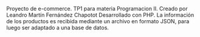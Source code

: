 Proyecto de e-commerce. TP1 para materia Programacion II.
Creado por Leandro Martín Fernández Chapotot
Desarrollado con PHP.
La información de los productos es recibida mediante un archivo en formato JSON, para luego ser adaptado a una base de datos.
